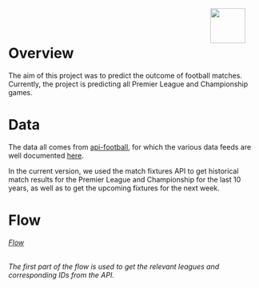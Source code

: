 <img src="/static/dataiku/images/dss-logo-about.png" width="70" style="float: right; margin-right: 30px" />
<br></br>

# Overview
The aim of this project was to predict the outcome of football matches. Currently, the project is predicting all Premier League and Championship games.

# Data
The data all comes from [api-football](https://www.api-football.com/), for which the various data feeds are well documented [here](https://www.api-football.com/documentation#documentation-v239-api-architecture).

In the current version, we used the match fixtures API to get historical match results for the Premier League and Championship for the last 10 years, as well as to get the upcoming fixtures for the next week.

# Flow
<p class="text-center">
<a href="/projects/DKU_CUSTOMER_LIFETIME_VALUE/flow/"  class="btn btn-datasets-color btn-cta-big-mod"><i class="icon-dku-sample_project" class="btn-cta-big-mod-icon" />Flow</a><br/><br/>
</p>

The first part of the flow is used to get the relevant leagues and corresponding IDs from the API.